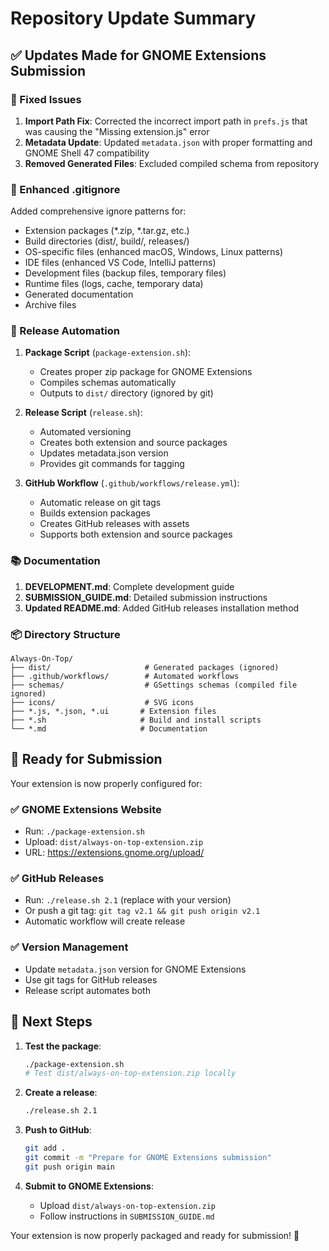 # Repository Update Summary

## ✅ Updates Made for GNOME Extensions Submission

### 🔧 Fixed Issues
1. **Import Path Fix**: Corrected the incorrect import path in `prefs.js` that was causing the "Missing extension.js" error
2. **Metadata Update**: Updated `metadata.json` with proper formatting and GNOME Shell 47 compatibility
3. **Removed Generated Files**: Excluded compiled schema from repository

### 📁 Enhanced .gitignore
Added comprehensive ignore patterns for:
- Extension packages (*.zip, *.tar.gz, etc.)
- Build directories (dist/, build/, releases/)
- OS-specific files (enhanced macOS, Windows, Linux patterns)
- IDE files (enhanced VS Code, IntelliJ patterns)
- Development files (backup files, temporary files)
- Runtime files (logs, cache, temporary data)
- Generated documentation
- Archive files

### 🚀 Release Automation
1. **Package Script** (`package-extension.sh`):
   - Creates proper zip package for GNOME Extensions
   - Compiles schemas automatically
   - Outputs to `dist/` directory (ignored by git)

2. **Release Script** (`release.sh`):
   - Automated versioning
   - Creates both extension and source packages
   - Updates metadata.json version
   - Provides git commands for tagging

3. **GitHub Workflow** (`.github/workflows/release.yml`):
   - Automatic release on git tags
   - Builds extension packages
   - Creates GitHub releases with assets
   - Supports both extension and source packages

### 📚 Documentation
1. **DEVELOPMENT.md**: Complete development guide
2. **SUBMISSION_GUIDE.md**: Detailed submission instructions
3. **Updated README.md**: Added GitHub releases installation method

### 📦 Directory Structure
```
Always-On-Top/
├── dist/                     # Generated packages (ignored)
├── .github/workflows/        # Automated workflows
├── schemas/                  # GSettings schemas (compiled file ignored)
├── icons/                    # SVG icons
├── *.js, *.json, *.ui       # Extension files
├── *.sh                     # Build and install scripts
└── *.md                     # Documentation
```

## 🎯 Ready for Submission

Your extension is now properly configured for:

### ✅ GNOME Extensions Website
- Run: `./package-extension.sh`
- Upload: `dist/always-on-top-extension.zip`
- URL: https://extensions.gnome.org/upload/

### ✅ GitHub Releases
- Run: `./release.sh 2.1` (replace with your version)
- Or push a git tag: `git tag v2.1 && git push origin v2.1`
- Automatic workflow will create release

### ✅ Version Management
- Update `metadata.json` version for GNOME Extensions
- Use git tags for GitHub releases
- Release script automates both

## 🚀 Next Steps

1. **Test the package**:
   ```bash
   ./package-extension.sh
   # Test dist/always-on-top-extension.zip locally
   ```

2. **Create a release**:
   ```bash
   ./release.sh 2.1
   ```

3. **Push to GitHub**:
   ```bash
   git add .
   git commit -m "Prepare for GNOME Extensions submission"
   git push origin main
   ```

4. **Submit to GNOME Extensions**:
   - Upload `dist/always-on-top-extension.zip`
   - Follow instructions in `SUBMISSION_GUIDE.md`

Your extension is now properly packaged and ready for submission! 🎉
